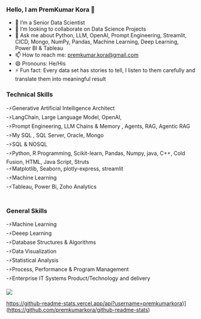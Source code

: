### Hello, I am PremKumar Kora 👋

- 🔭 I’m a Senior Data Scientist  
- 👯 I’m looking to collaborate on Data Science Projects
- 💬 Ask me about Python, LLM, OpenAI, Prompt Engineering, Streamlit, CICD,  Mongo, NumPy, Pandas, Machine Learning, Deep Learning, Power BI & Tableau
- 📫 How to reach me: premkumar.kora@gmail.com
- 😄 Pronouns: He/His
- ⚡ Fun fact: Every data set has stories to tell, I listen to them carefully and translate them into meaningful result

### Technical Skills
-⚡Generative Artificial Intelligence Architect <br>
-⚡LangChain, Large Language Model, OpenAI, <br>
-⚡Prompt Engineering, LLM Chains & Memory , Agents, RAG, Agentic RAG<br>
-⚡My SQL , SQL Server, Oracle, Mongo<br>
-⚡SQL & NOSQL <br>
-⚡Python, R Programming, Scikit-learn, Pandas, Numpy, java, C++, Cold Fusion, HTML, Java Script, Struts<br>
-⚡Matplotlib, Seaborn, plotly-express, streamlit<br>
-⚡Machine Learning<br>
-⚡Tableau, Power Bi, Zoho Analytics <br><br>

### General Skills

-⚡Machine Learning<br>
-⚡Deeep Learning<br>
-⚡Database Structures & Algorithms<br>
-⚡Data Visualization<br>
-⚡Statistical Analysis<br>
-⚡Process, Performance & Program Management<br>
-⚡Enterprise IT Systems Product/Technology and delivery <br>

<img src="https://github-readme-stats.vercel.app/api?username=premkumarkora&&show_icons=true&title_color=ffffff&icon_color=0000FF&text_color=daf7dc&bg_color=151515">

https://github-readme-stats.vercel.app/api?username=premkumarkora)](https://github.com/premkumarkora/github-readme-stats)



